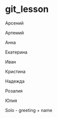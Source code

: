 # git_lesson

Арсений

Артемий

Анна

Екатерина

Иван

Кристина

Надежда

Розалия

Юлия

Solo - greeting + name
